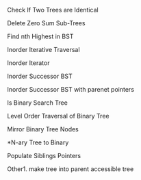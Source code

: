 Check If Two Trees are Identical

Delete Zero Sum Sub-Trees

Find nth Highest in BST

Inorder Iterative Traversal

Inorder Iterator

Inorder Successor BST

Inorder Successor BST with parenet pointers

Is Binary Search Tree

Level Order Traversal of Binary Tree

Mirror Binary Tree Nodes

*N-ary Tree to Binary

Populate Siblings Pointers

Other1. make tree into parent accessible tree